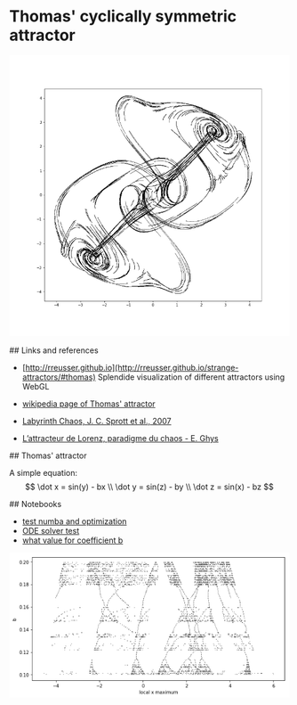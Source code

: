 # Thomas' cyclically symmetric attractor


![animated_attractor](./dynamic_images.gif)


## Links and references
- [http://rreusser.github.io](http://rreusser.github.io/strange-attractors/#thomas) Splendide visualization of different attractors using WebGL
- [wikipedia page of Thomas' attractor](https://en.wikipedia.org/wiki/Thomas%27_cyclically_symmetric_attractor)
- [Labyrinth Chaos, J. C. Sprott et al., 2007](http://sprott.physics.wisc.edu/pubs/paper302.pdf)



- [L’attracteur de Lorenz, paradigme du chaos - E. Ghys](http://www.bourbaphy.fr/ghys.pdf) 

## Thomas' attractor

A simple equation:
$$
\dot x = sin(y) - bx \\
\dot y = sin(z) - by \\
\dot z = sin(x) - bz
$$

## Notebooks

- [test numba and optimization](./test_numba.ipynb)
- [ODE solver test](./which_solver.ipynb)
- [what value for coefficient b](./route_to_chaos.ipynb)

![max of x vs b](./route_to_chaos_fig1.png)